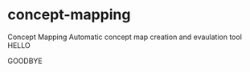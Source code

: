 # concept-mapping
Concept Mapping
Automatic concept map creation and evaulation tool
HELLO


GOODBYE